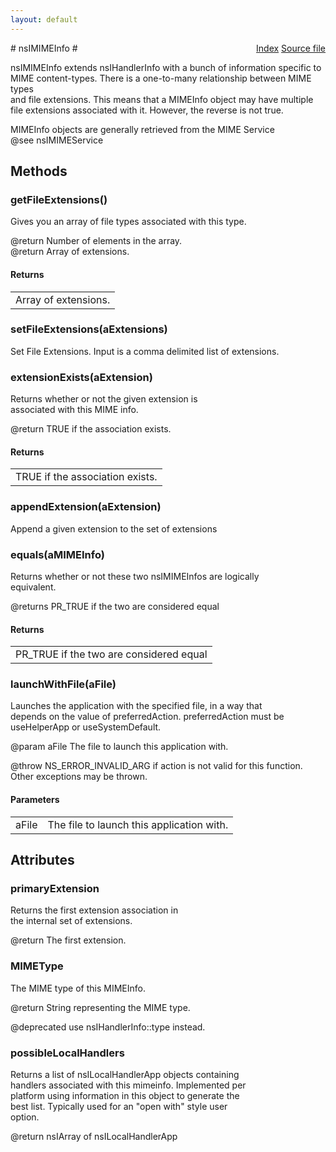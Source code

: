 ```yaml
---
layout: default
---
```

<div class='links' style='float:right'><a href="../index.html">Index</a>
<a href="http://dxr.mozilla.org/mozilla-central/source/netwerk/mime/nsIMIMEInfo.idl">Source file</a>
</div>
# nsIMIMEInfo #
  
nsIMIMEInfo extends nsIHandlerInfo with a bunch of information specific to  
MIME content-types. There is a one-to-many relationship between MIME types  
and file extensions. This means that a MIMEInfo object may have multiple  
file extensions associated with it.  However, the reverse is not true.  
  
MIMEInfo objects are generally retrieved from the MIME Service  
@see nsIMIMEService  
  

## Methods ##

### getFileExtensions() ###
  
Gives you an array of file types associated with this type.  
  
@return Number of elements in the array.  
@return Array of extensions.  
  

#### Returns ####

<table>

<tr>
<td>Array of extensions.  
</td>
</tr>

</table>

### setFileExtensions(aExtensions) ###
  
Set File Extensions. Input is a comma delimited list of extensions.  
  

### extensionExists(aExtension) ###
  
Returns whether or not the given extension is  
associated with this MIME info.  
  
@return TRUE if the association exists.   
  

#### Returns ####

<table>

<tr>
<td>TRUE if the association exists.   
</td>
</tr>

</table>

### appendExtension(aExtension) ###
  
Append a given extension to the set of extensions  
  

### equals(aMIMEInfo) ###
  
Returns whether or not these two nsIMIMEInfos are logically  
equivalent.  
  
@returns PR_TRUE if the two are considered equal  
  

#### Returns ####

<table>

<tr>
<td>PR_TRUE if the two are considered equal  
</td>
</tr>

</table>

### launchWithFile(aFile) ###
  
Launches the application with the specified file, in a way that  
depends on the value of preferredAction. preferredAction must be  
useHelperApp or useSystemDefault.  
  
@param aFile The file to launch this application with.  
  
@throw NS_ERROR_INVALID_ARG if action is not valid for this function.  
Other exceptions may be thrown.  
  

#### Parameters ####

<table>

<tr>
<td>aFile</td>
<td>The file to launch this application with.  
</td>
</tr>

</table>

## Attributes ##

### primaryExtension ###
  
Returns the first extension association in  
the internal set of extensions.  
  
@return The first extension.  
  

### MIMEType ###
  
The MIME type of this MIMEInfo.  
  
@return String representing the MIME type.  
  
@deprecated  use nsIHandlerInfo::type instead.  
  

### possibleLocalHandlers ###
   
Returns a list of nsILocalHandlerApp objects containing  
handlers associated with this mimeinfo. Implemented per   
platform using information in this object to generate the  
best list. Typically used for an "open with" style user   
option.  
  
@return nsIArray of nsILocalHandlerApp  
  
